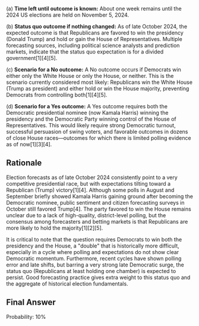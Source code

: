 (a) **Time left until outcome is known:**
About one week remains until the 2024 US elections are held on November 5, 2024.

(b) **Status quo outcome if nothing changed:**
As of late October 2024, the expected outcome is that Republicans are favored to win the presidency (Donald Trump) and hold or gain the House of Representatives. Multiple forecasting sources, including political science analysts and prediction markets, indicate that the status quo expectation is for a divided government[1][4][5].

(c) **Scenario for a No outcome:**
A No outcome occurs if Democrats win either only the White House or only the House, or neither. This is the scenario currently considered most likely: Republicans win the White House (Trump as president) and either hold or win the House majority, preventing Democrats from controlling both[1][4][5].

(d) **Scenario for a Yes outcome:**
A Yes outcome requires both the Democratic presidential nominee (now Kamala Harris) winning the presidency and the Democratic Party winning control of the House of Representatives. This would likely require strong Democratic turnout, successful persuasion of swing voters, and favorable outcomes in dozens of close House races—outcomes for which there is limited polling evidence as of now[1][3][4].

## Rationale

Election forecasts as of late October 2024 consistently point to a very competitive presidential race, but with expectations tilting toward a Republican (Trump) victory[1][4]. Although some polls in August and September briefly showed Kamala Harris gaining ground after becoming the Democratic nominee, public sentiment and citizen forecasting surveys in October still favored Trump[4]. The party favored to win the House remains unclear due to a lack of high-quality, district-level polling, but the consensus among forecasters and betting markets is that Republicans are more likely to hold the majority[1][2][5].

It is critical to note that the question requires Democrats to win both the presidency and the House, a "double" that is historically more difficult, especially in a cycle where polling and expectations do not show clear Democratic momentum. Furthermore, recent cycles have shown polling error and late shifts, but barring a very strong late Democratic surge, the status quo (Republicans at least holding one chamber) is expected to persist. Good forecasting practice gives extra weight to this status quo and the aggregate of historical election fundamentals.

## Final Answer

Probability: 10%